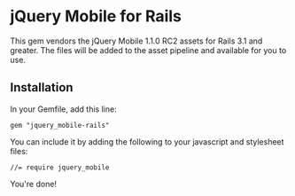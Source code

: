 # jQuery Mobile for Rails

This gem vendors the jQuery Mobile 1.1.0 RC2 assets for Rails 3.1 and greater.
The files will be added to the asset pipeline and available for you to use.

## Installation

In your Gemfile, add this line:

    gem "jquery_mobile-rails"

You can include it by adding the following to your javascript and stylesheet files:

    //= require jquery_mobile

You're done!
